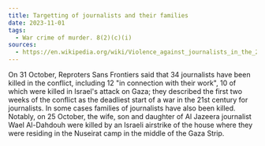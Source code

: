 ```yaml
---
title: Targetting of journalists and their families
date: 2023-11-01
tags:
  - War crime of murder. 8(2)(c)(i)
sources:
  - https://en.wikipedia.org/wiki/Violence_against_journalists_in_the_2023_Israel–Hamas_war
---
```

On 31 October, Reproters Sans Frontiers said that 34 journalists have been killed in the conflict, including 12 "in connection with their work", 10 of which were killed in Israel's attack on Gaza; they described the first two weeks of the conflict as the deadliest start of a war in the 21st century for journalists. In some cases families of journalists have also been killed. Notably, on 25 October, the wife, son and daughter of Al Jazeera journalist Wael Al-Dahdouh were killed by an Israeli airstrike of the house where they were residing in the Nuseirat camp in the middle of the Gaza Strip.